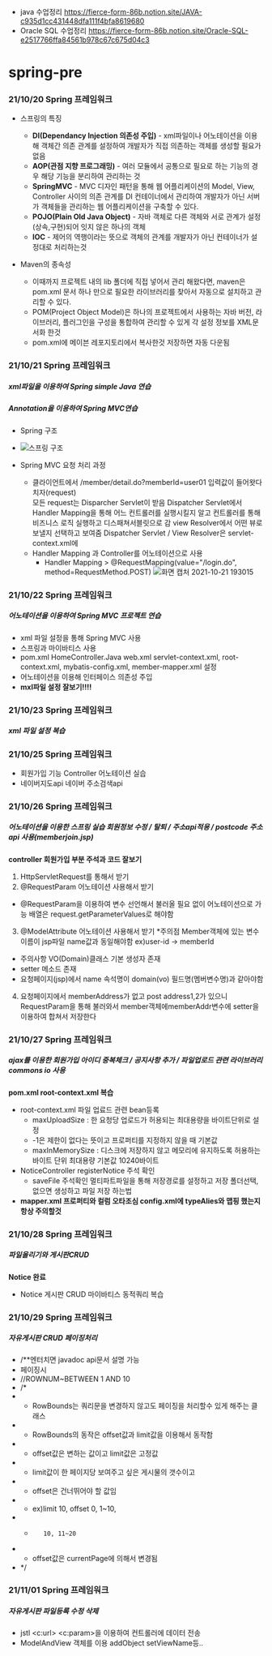 + java 수업정리 https://fierce-form-86b.notion.site/JAVA-c935d1cc431448dfa111f4bfa8619680<br>
+ Oracle SQL 수업정리 https://fierce-form-86b.notion.site/Oracle-SQL-e2517766ffa84561b978c67c675d04c3<br>
# spring-pre
### 21/10/20 Spring 프레임워크 
+ 스프링의 특징
  + **DI(Dependancy Injection 의존성 주입)** - xml파일이나 어노테이션을 이용해 객체간 의존 관계를 설정하여 개발자가 직접 의존하는 객체를 생성할 필요가없음
  + **AOP(관점 지향 프로그래밍)** - 여러 모듈에서 공통으로 필요로 하는 기능의 경우 해당 기능을 분리하여 관리하는 것
  + **SpringMVC** - MVC 디자인 패턴을 통해 웹 어플리케이션의 Model, View, Controller 사이의 의존 관계를 DI 컨테이너에서 관리하여 개발자가 아닌 서버가 객체들을 관리하는 웹 어플리케이션을 구축할 수 있다.
  + **POJO(Plain Old Java Object)** - 자바 객체로 다른 객체와 서로 관계가 설정(상속,구현)되어 잇지 않은 하나의 객체
  + **IOC** - 제어의 역행이라는 뜻으로 객체의 관계를 개발자가 아닌 컨테이너가 설정대로 처리하는것
  
+ Maven의 종속성
  + 이때까지 프로젝트 내의 lib 폴더에 직접 넣어서 관리 해왔다면, maven은 pom.xml 문서 하나 만으로 필요한 라이브러리를 찾아서 자동으로 설치하고
관리할 수 있다.
  + POM(Project Object Model)은 하나의 프로젝트에서 사용하는 자바 버전, 라이브러리, 플러그인을 구성을 통합하여 관리할 수 있게 각 설정 정보를
XML문서화 한것
  + pom.xml에 <dependencies>메이븐 레포지토리에서 복사한것</dependencies> 저장하면 자동 다운됨


### 21/10/21 Spring 프레임워크
##### xml파일을 이용하여 Spring simple Java 연습
##### Annotation을 이용하여 Spring MVC연습 

+ Spring 구조
+ ![스프링 구조](https://user-images.githubusercontent.com/90733948/138259982-65c216d6-ae23-44ed-9f42-7d748c0459d6.jpg)


+ Spring MVC 요청 처리 과정
   + 클라이언트에서 /member/detail.do?memberId=user01 입력값이 들어왓다 치자(request) <br>
모든 request는 Disparcher Servlet이 받음
Dispatcher Servlet에서 Handler Mapping을 통해 어느 컨트롤러를 실행시킬지 알고 컨트롤러를 통해 비즈니스 로직 실행하고 디스패쳐서블릿으로 감
view Resolver에서 어떤 뷰로 보낼지 선택하고 보여줌
Dispatcher Servlet / View Resolver은 servlet-context.xml에
  + Handler Mapping  과 Controller를 어노테이션으로 사용
    + Handler Mapping > @RequestMapping(value="/login.do", method=RequestMethod.POST)
    ![화면 캡처 2021-10-21 193015](https://user-images.githubusercontent.com/90733948/138260456-7d647c72-c061-4417-ae98-9ad72510faa7.jpg)
    
### 21/10/22 Spring 프레임워크
##### 어노테이션을 이용하여 Spring MVC 프로젝트 연습

+ xml 파일 설정을 통해 Spring MVC 사용
+ 스프링과 마이바티스 사용
+ pom.xml HomeController.Java web.xml servlet-context.xml, root-context.xml, mybatis-config.xml, member-mapper.xml 설정 
+ 어노테이션을 이용해 인터페이스 의존성 주입
+ **mxl파일 설정 잘보기!!!!**

### 21/10/23 Spring 프레임워크
##### xml 파일 설정 복습
### 21/10/25 Spring 프레임워크 
+ 회원가입 기능 Controller 어노테이션 실습
+ 네이버지도api 네이버 주소검색api 

### 21/10/26 Spring 프레임워크
##### 어노테이션을 이용한 스프링 실습 회원정보 수정 / 탈퇴 / 주소api적용 / postcode 주소 api 사용(memberjoin.jsp)
**controller 회원가입 부분 주석과 코드 잘보기**
1. HttpServletRequest를 통해서 받기
2. @RequestParam 어노테이션 사용해서 받기<br>
  + @RequestParam을 이용하여 변수 선언해서 불러올 필요 없이 어노테이션으로 가능 배열은 request.getParameterValues로 해야함<br>
3. @ModelAttribute 어노테이션 사용해서 받기 *주의점 Member객체에 있는 변수 이름이 jsp파일 name값과 동일해야함 ex)user-id -> memberId<br>
  + 주의사항 VO(Domain)클래스 기본 생성자 존재<br>
  + setter 메소드 존재<br>
  + 요청페이지(jsp)에서 name 속석명이 domain(vo) 필드명(멤버변수명)과 같아야함<br>
4. 요청페이지에서 memberAddress가 없고 post address1,2가 있으니 RequestParam을 통해 불러와서 member객체에memberAddr변수에 setter을 이용하여 합쳐서 저장한다

### 21/10/27 Spring 프레임워크
##### ajax를 이용한 회원가입 아이디 중복체크 / 공지사항 추가 / 파일업로드 관련 라이브러리commons io 사용
**pom.xml root-context.xml 복습**
+ root-context.xml 파일 업료드 관련 bean등록
  +  maxUploadSize : 한 요청당 업로드가 허용되는 최대용량을 바이트단위로 설정
    + -1은 제한이 없다는 뜻이고 프로퍼티를 지정하지 않을 때 기본값
  + maxInMemorySize : 디스크에 저장하지 않고 메모리에 유지하도록 허용하는 바이트 단위 최대용량 기본값 10240바이트
+ NoticeController registerNotice 주석 확인
  + saveFile 주석확인 멀티파트파일을 통해 저장경로를 설정하고 저장 폴더선택, 없으면 생성하고 파일 저장 하는법
+ **mapper.xml 프로퍼티와 컬럼 오타조심 config.xml에 typeAlies와 맵핑 했는지 항상 주의할것**
### 21/10/28 Spring 프레임워크
##### 파일올리기와 게시판CRUD
**Notice 완료**
+ Notice 게시판 CRUD 마이바티스 동적쿼리 복습

### 21/10/29 Spring 프레임워크
##### 자유게시판 CRUD 페이징처리
+ /**엔터치면 javadoc api문서 설명 가능
+ 페이징시
+ //ROWNUM~BETWEEN 1 AND 10
+ /*
+ * RowBounds는 쿼리문을 변경하지 않고도 페이징을 처리할수 있게 해주는 클래스
+ * RowBounds의 동작은 offset값과 limit값을 이용해서 동작함
+ * offset값은 변하는 값이고 limit값은 고정값
+ * limit값이 한 페이지당 보여주고 싶은 게시물의 갯수이고
+ * offset은 건너뛰어야 할 값임
+ * ex)limit 10, offset 0, 1~10,
+ * 	   10, 11~20
+ * offset값은 currentPage에 의해서 변경됨
+ */

### 21/11/01 Spring 프레임워크
##### 자유게시판 파일등록 수정 삭제
+ jstl <c:url> <c:param>을 이용하여 컨트롤러에 데이터 전송
+ ModelAndView 객체를 이용 addObject setViewName등..


